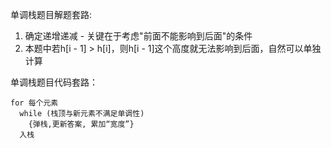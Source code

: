 单调栈题目解题套路:
1. 确定递增递减 - 关键在于考虑"前面不能影响到后面"的条件
2. 本题中若h[i - 1] > h[i]，则h[i - 1]这个高度就无法影响到后面，自然可以单独计算

单调栈题目代码套路：

  
    for 每个元素 
      while (栈顶与新元素不满足单调性)  
        {弹栈,更新答案, 累加“宽度”}
      入栈